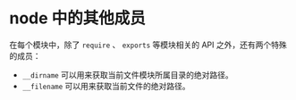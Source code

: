 # node 中的其他成员

在每个模块中，除了 `require` 、 `exports` 等模块相关的 API 之外，还有两个特殊的成员：

- `__dirname` 可以用来获取当前文件模块所属目录的绝对路径。
- `__filename` 可以用来获取当前文件的绝对路径。